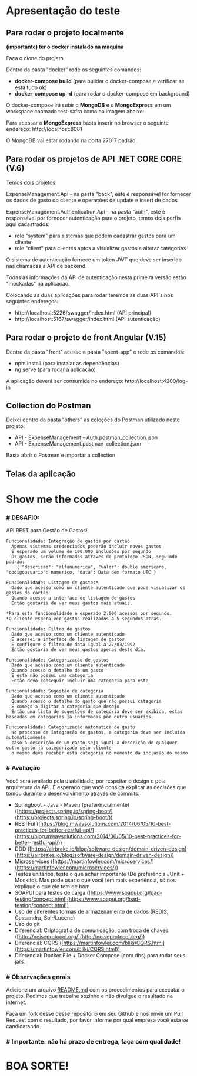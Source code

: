 # Apresentação do teste

## Para rodar o projeto localmente

**(importante) ter o docker instalado na maquina**

Faça o clone do projeto

Dentro da pasta "docker" rode os seguintes comandos:

- **docker-compose build** (para buildar o docker-compose e verificar se está tudo ok)
- **docker-compose up -d** (para rodar o docker-compose em background)

O docker-compose irá subir o **MongoDB** e o **MongoExpress** em um workspace chamado test-safra como na imagem abaixo:

Para acessar o **MongoExpress** basta inserir no browser o seguinte endereço: http://localhost:8081

O MongoDB vai estar rodando na porta 27017 padrão.

## Para rodar os projetos de API .NET CORE CORE (V.6)

Temos dois projetos:

ExpenseManagement.Api - na pasta "back", este é responsável for fornecer os dados de gasto do cliente e operações de update e insert de dados

ExpenseManagement.Authentication.Api - na pasta "auth", este é responsável por fornecer autenticação para o projeto, temos dois perfis aqui cadastrados:

- role "system" para sistemas que podem cadastrar gastos para um cliente
- role "client" para clientes aptos a visualizar gastos e alterar categorias

O sistema de autenticação fornece um token JWT que deve ser inserido nas chamadas a API de backend.

Todas as informações da API de autenticação nesta primeira versão estão "mockadas" na aplicação.

Colocando as duas aplicações para rodar teremos as duas API´s nos seguintes endereços:

- http://localhost:5226/swagger/index.html (API principal)
- http://localhost:5167/swagger/index.html (API autenticação)

## Para rodar o projeto de front Angular (V.15)

Dentro da pasta "front" acesse a pasta "spent-app" e rode os comandos:

- npm install (para instalar as dependências)
- ng serve (para rodar a aplicação)

A aplicação deverá ser consumida no endereço: http://localhost:4200/log-in

## Collection do Postman

Deixei dentro da pasta "others" as coleções do Postman utilizado neste projeto:

- API - ExpenseManagement - Auth.postman_collection.json
- API - ExpenseManagement.postman_collection.json

Basta abrir o Postman e importar a collection

## Telas da aplicação

# Show me the code

### # DESAFIO:

API REST para Gestão de Gastos!

```
Funcionalidade: Integração de gastos por cartão
  Apenas sistemas credenciados poderão incluir novos gastos
  É esperado um volume de 100.000 inclusões por segundo
  Os gastos, serão informados atraves do protoloco JSON, seguindo padrão:
    { "descricao": "alfanumerico", "valor": double americano, "codigousuario": numerico, "data": Data dem formato UTC }
```

```
Funcionalidade: Listagem de gastos*
  Dado que acesso como um cliente autenticado que pode visualizar os gastos do cartão
  Quando acesso a interface de listagem de gastos
  Então gostaria de ver meus gastos mais atuais.

*Para esta funcionalidade é esperado 2.000 acessos por segundo.
*O cliente espera ver gastos realizados a 5 segundos atrás.
```

```
Funcionalidade: Filtro de gastos
  Dado que acesso como um cliente autenticado
  E acessei a interface de listagem de gastos
  E configure o filtro de data igual a 27/03/1992
  Então gostaria de ver meus gastos apenas deste dia.
```

```
Funcionalidade: Categorização de gastos
  Dado que acesso como um cliente autenticado
  Quando acesso o detalhe de um gasto
  E este não possui uma categoria
  Então devo conseguir incluir uma categoria para este
```

```
Funcionalidade: Sugestão de categoria
  Dado que acesso como um cliente autenticado
  Quando acesso o detalhe do gasto que não possui categoria
  E começo a digitar a categoria que desejo
  Então uma lista de sugestões de categoria deve ser exibida, estas baseadas em categorias já informadas por outro usuários.
```

```
Funcionalidade: Categorização automatica de gasto
  No processo de integração de gastos, a categoria deve ser incluida automaticamente
  caso a descrição de um gasto seja igual a descrição de qualquer outro gasto já categorizado pelo cliente
  o mesmo deve receber esta categoria no momento da inclusão do mesmo
```

### # Avaliação

Você será avaliado pela usabilidade, por respeitar o design e pela arquitetura da API.
É esperado que você consiga explicar as decisões que tomou durante o desenvolvimento através de commits.

- Springboot - Java - Maven (preferêncialmente) ([https://projects.spring.io/spring-boot/](https://projects.spring.io/spring-boot/))
- RESTFul ([https://blog.mwaysolutions.com/2014/06/05/10-best-practices-for-better-restful-api/](https://blog.mwaysolutions.com/2014/06/05/10-best-practices-for-better-restful-api/))
- DDD ([https://airbrake.io/blog/software-design/domain-driven-design](https://airbrake.io/blog/software-design/domain-driven-design))
- Microservices ([https://martinfowler.com/microservices/](https://martinfowler.com/microservices/))
- Testes unitários, teste o que achar importante (De preferência JUnit + Mockito). Mas pode usar o que você tem mais experiência, só nos explique o que ele tem de bom.
- SOAPUI para testes de carga ([https://www.soapui.org/load-testing/concept.html](https://www.soapui.org/load-testing/concept.html))
- Uso de diferentes formas de armazenamento de dados (REDIS, Cassandra, Solr/Lucene)
- Uso do git
- Diferencial: Criptografia de comunicação, com troca de chaves. ([http://noiseprotocol.org/](http://noiseprotocol.org/))
- Diferencial: CQRS ([https://martinfowler.com/bliki/CQRS.html](https://martinfowler.com/bliki/CQRS.html))
- Diferencial: Docker File + Docker Compose (com dbs) para rodar seus jars.

### # Observações gerais

Adicione um arquivo [README.md](http://README.md) com os procedimentos para executar o projeto.
Pedimos que trabalhe sozinho e não divulgue o resultado na internet.

Faça um fork desse desse repositório em seu Github e nos envie um Pull Request com o resultado, por favor informe por qual empresa você esta se candidatando.

### # Importante: não há prazo de entrega, faça com qualidade!

# BOA SORTE!

